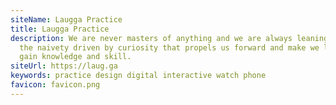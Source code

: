 ```yaml
---
siteName: Laugga Practice
title: Laugga Practice
description: We are never masters of anything and we are always leaning – it’s
  the naivety driven by curiosity that propels us forward and make we leap and
  gain knowledge and skill.
siteUrl: https://laug.ga
keywords: practice design digital interactive watch phone
favicon: favicon.png
---
```

